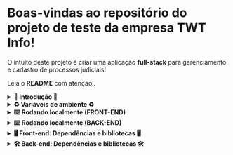 # Boas-vindas ao repositório do projeto de teste da empresa TWT Info!

O intuito deste projeto é criar uma aplicação **full-stack** para gerenciamento e cadastro de processos judiciais!

Leia o **README** com atenção!.

<details>
  <summary><strong>🚀 Introdução 🚀</strong></summary>
Diagrama de classe e objeto para uma visualização prévia:

![Diagrama de classes](./assets/diagrama_invisible.png)

Demonstração do design da tela:

![Tela inicial](./assets/print_1.png)

</details>
<details>
  <summary><strong>♻ Variáveis de ambiente ♻</strong></summary>

No projeto front-end devem existir dois arquivos, sendo eles:

    - `web/.env.production` / Caso rode o modo de produção
    - `web/.env.development` / Caso rode o modo de desenvolvimento

Contendo a estrutura do arquivo **env.example** na raiz da pasta WEB

No projeto back-end devem existir um arquivo, sendo ele:

    - `api/.env`

Contendo a estrutura do arquivo **env.example** na raiz da pasta API

**Não esqueça de preencher os dados do seu banco de dados (preferencialmente MYSQL)**

*Porta padrão front-end: 3000*
*Porta padrão back-end: 8000*

</details>
<details>
  <summary><strong>⌨️ Rodando localmente (FRONT-END)</strong></summary>

  Versão do node recomendada: **v22.15.0**!

Acesse a pasta web e instale as dependências:

```bash
cd web
(bun/yarn/npm) install
```

Gere o build:

```bash
(bun/yarn/npm) run build
```

Execute o projeto:

```bash
(bun/yarn/npm) run start
OU
(bun/yarn/npm) run dev
```

Ele estará rodando na porta **3000**
<br />

</details>
<details>
  <summary><strong>⌨️ Rodando localmente (BACK-END)</strong></summary>

  Versão do php recomendada: **8.2.12**!

  Versão do Composer recomendada: **2.8.8**!

Acesse a pasta api e instale as dependências:

```bash
cd backend
composer install
```

Com o arquivo .env criado seguindo o env.example gere uma key de segurança:

```bash
php artisan key:generate
```

Popule seu banco de dados (não esqueça de verificar as credenciais na env):

```bash
php artisan migrate --seed
```

Execute o projeto:

```bash
php artisan serve
```

Ele estará rodando na porta **8000**
<br />

</details>
<details>
  <summary><strong>🖥️ Front-end: Dependências e bibliotecas 🖥️</strong></summary>

**Dependências e bibliotecas utilizadas no Front-end**

- `@emotion/react`: **^11.14.0**
- `@emotion/styled`: **^11.14.0**
- `@hookform/resolvers`: **^5.0.1**
- `@mui/icons-material`: **^7.0.2**
- `@mui/material`: **^7.0.2** // Biblioteca principal de componentes UI (Material UI)
- `@tanstack/react-query`: **^5.75.2** // Gerenciamento de estados assíncronos
- `axios`: **^1.9.0** // Requisições HTTP
- `date-fns`: **^4.1.0** // Manipulação de datas
- `next`: **15.3.1**
- `react`: **^19.0.0**
- `react-dom`: **^19.0.0**
- `react-hook-form`: **^7.56.2** // Gerenciamento de formulários
- `react-icons`: **^5.5.0** // Ícones SVG populares
- `zod`: **^3.24.4** // Validação e parsing de dados

<br />
</details>
<details>
  <summary><strong>🛠️ Back-end: Dependências e bibliotecas 🛠️</strong></summary>

**Dependências e bibliotecas utilizadas no Back-end**

- `PHP`: **^8.2.12**
- `Laravel`: **^12.12.0**

<br />
</details>

